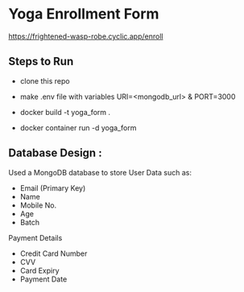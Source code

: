 # Yoga Enrollment Form
https://frightened-wasp-robe.cyclic.app/enroll

## Steps to Run

- clone this repo

- make .env file with variables URI=<mongodb_url> & PORT=3000 

- docker build -t yoga_form .

- docker container run -d yoga_form

## Database Design :
Used a MongoDB database to store User Data such as: 

- Email (Primary Key)
- Name
- Mobile No.
- Age
- Batch

Payment Details
- Credit Card Number
- CVV
- Card Expiry
- Payment Date

